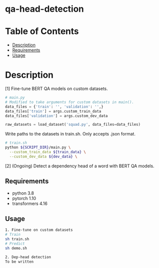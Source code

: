 # qa-head-detection

Table of Contents
=================

<!--ts-->
   * [Description](#description)
   * [Requirements](#requirements)
   * [Usage](#usage)

<!--te-->

# Description
[1] Fine-tune BERT QA models on custom datasets. 

```py
# main.py
# Modified to take arguments for custom datasets in main().
data_files = {'train': '', 'validation': '',}
data_files['train'] = args.custom_train_data
data_files['validation'] = args.custom_dev_data

raw_datasets = load_dataset('squad.py', data_files=data_files)
```
Write paths to the datasets in train.sh. Only accepts .json format.
```sh
# train.sh
python ${SCRIPT_DIR}/main.py \
  --custom_train_data ${train_data} \
  --custom_dev_data ${dev_data} \
```

[2] (Ongoing) Detect a dependency head of a word with BERT QA models.

## Requirements
- python 3.8
- pytorch 1.10
- transformers 4.16

## Usage
```sh
1. Fine-tune on custom datasets
# Train
sh train.sh
# Predict
sh demo.sh

2. Dep-head detection
To be written
```
